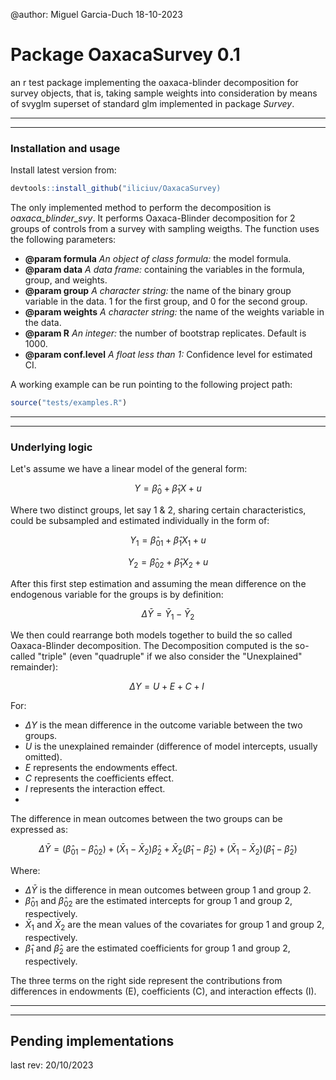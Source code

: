 @author: Miguel Garcia-Duch 18-10-2023

# Package OaxacaSurvey 0.1

an r test package implementing the oaxaca-blinder decomposition for survey objects, that is, taking sample weights into consideration by means of svyglm superset of standard glm implemented in package *Survey*.

--------------------------------------------------
--------------------------------------------------

### Installation and usage

Install latest version from:

```r
devtools::install_github("iliciuv/OaxacaSurvey)
```

The only implemented method to perform the decomposition is *oaxaca_blinder_svy*. It performs Oaxaca-Blinder decomposition for 2 groups of controls from a survey with sampling weigths. The function uses the following parameters:

- **@param formula** *An object of class formula:* the model formula.
- **@param data** *A data frame:* containing the variables in the formula, group, and weights.
- **@param group** *A character string:* the name of the binary group variable in the data. 1 for the first group, and 0 for the second group.
- **@param weights** *A character string:* the name of the weights variable in the data.
- **@param R** *An integer:* the number of bootstrap replicates. Default is 1000.
- **@param conf.level** *A float less than 1:* Confidence level for estimated CI.

A working example can be run pointing to the following project path:

```r
source("tests/examples.R")
```

--------------------------------------------------
--------------------------------------------------

### Underlying logic

Let's assume we have a linear model of the general form:

$$ {Y} = \hat\beta_{0}  +  \hat\beta_{1} {X} + u $$

Where two distinct groups, let say 1 & 2, sharing certain characteristics, could be subsampled and estimated individually in the form of:

$$ Y_1 = \hat\beta_{01}  +  \hat\beta_{1} {X}_1 + u $$

$$ Y_2 = \hat\beta_{02}  +  \hat\beta_{1} {X}_2 + u $$

After this first step estimation and assuming the mean difference on the endogenous variable for the groups is by definition:

$$ \Delta \bar{Y} = \bar{Y}_1 - \bar{Y}_2  $$

We then could rearrange both models together to build the so called Oaxaca-Blinder decomposition. The Decomposition computed is the so-called "triple" (even "quadruple" if we also consider the "Unexplained" remainder):

$$ \Delta Y = U + E + C + I \ $$

For:

- $\Delta Y$ is the mean difference in the outcome variable between the two groups.
- $U$ is the unexplained remainder (difference of model intercepts, usually omitted).
- $E$ represents the endowments effect.
- $C$ represents the coefficients effect.
- $I$ represents the interaction effect.
-

The difference in mean outcomes between the two groups can be expressed as:

$$ \Delta \bar{Y} = (\hat\beta_{01} - \hat\beta_{02}) + (\bar{X}_1 - \bar{X}_2) \hat{\beta}_2 + \bar{X}_2 (\hat{\beta}_1 - \hat{\beta}_2) + (\bar{X}_1 - \bar{X}_2) (\hat{\beta}_1 - \hat{\beta}_2) $$

Where:

- $\Delta \bar{Y}$ is the difference in mean outcomes between group 1 and group 2.
- $\hat\beta_{01}$ and $\hat\beta_{02}$ are the estimated intercepts for group 1 and group 2, respectively.
- $\bar{X}_1$ and $\bar{X}_2$ are the mean values of the covariates for group 1 and group 2, respectively.
- $\hat{\beta}_1$ and $\hat{\beta}_2$ are the estimated coefficients for group 1 and group 2, respectively.

The three terms on the right side represent the contributions from differences in endowments (E), coefficients (C), and interaction effects (I).

--------------------------------------------------
--------------------------------------------------

## Pending implementations

last rev: 20/10/2023
